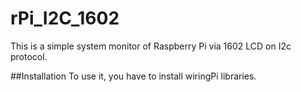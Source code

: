 # rPi_I2C_1602
This is a simple system monitor of Raspberry Pi via 1602 LCD on I2c protocol.

##Installation
To use it, you have to install wiringPi libraries.